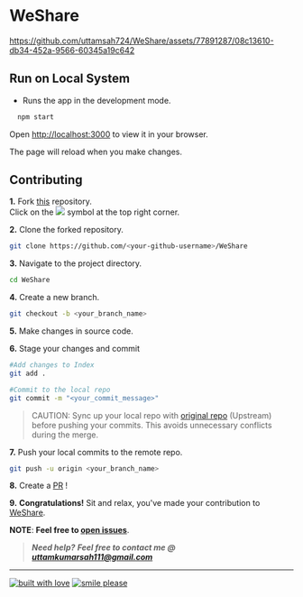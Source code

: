 # WeShare



https://github.com/uttamsah724/WeShare/assets/77891287/08c13610-db34-452a-9566-60345a19c642



## Run on Local System

- Runs the app in the development mode.
  
 ```bash
   npm start
```
Open [http://localhost:3000](http://localhost:3000) to view it in your browser.

The page will reload when you make changes.

## Contributing

**1.** Fork [this](https://github.com/uttamsah724/WeShare) repository.  
Click on the <a href="https://github.com/uttamsah724/WeShare"><img src="https://img.icons8.com/ios/24/000000/code-fork.png"></a> symbol at the top right corner.

**2.** Clone the forked repository.

```bash
git clone https://github.com/<your-github-username>/WeShare
```

**3.** Navigate to the project directory.

```bash
cd WeShare
```

**4.** Create a new branch.

```bash
git checkout -b <your_branch_name>
```

**5.** Make changes in source code.

**6.** Stage your changes and commit

```bash
#Add changes to Index
git add .

#Commit to the local repo
git commit -m "<your_commit_message>"
```

>CAUTION: Sync up your local repo with [original repo](https://github.com/uttamsah724/WeShare) (Upstream) before pushing your commits.
>This avoids unnecessary conflicts during the merge.

**7.** Push your local commits to the remote repo.

```bash
git push -u origin <your_branch_name>
```

**8.** Create a [PR](https://help.github.com/en/github/collaborating-with-issues-and-pull-requests/creating-a-pull-request) !

**9.** **Congratulations!** Sit and relax, you've made your contribution to [WeShare](https://github.com/uttamsah724/WeShare).

**NOTE**: **Feel free to [open issues](https://github.com/uttamsah724/WeShare/issues/new/choose)**.

> **_Need help?_** 
> **_Feel free to contact me @ [uttamkumarsah111@gmail.com](mailto:uttamkumarsah111@gmail.com?Subject=WeShare)_**

---

[![built with love](https://forthebadge.com/images/badges/built-with-love.svg)](https://www.linkedin.com/in/uttamsah/) [![smile please](https://forthebadge.com/images/badges/makes-people-smile.svg)](https://github.com/uttamsah724/)
